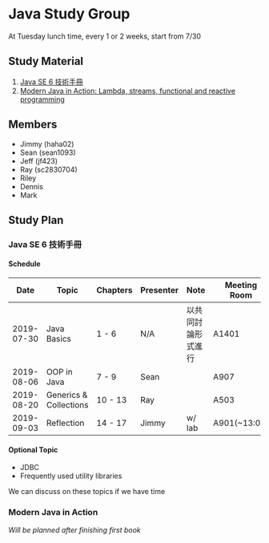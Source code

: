# Java Study Group

At Tuesday lunch time, every 1 or 2 weeks, start from 7/30

## Study Material
1. [Java SE 6 技術手冊](https://github.com/JustinSDK/JavaSE6Tutorial)
2. [Modern Java in Action: Lambda, streams, functional and reactive programming](https://www.manning.com/books/modern-java-in-action)

## Members

- Jimmy (haha02)
- Sean (sean1093)
- Jeff (jf423)
- Ray (sc2830704)
- Riley
- Dennis
- Mark

## Study Plan

### Java SE 6 技術手冊

#### Schedule
|Date      |Topic|Chapters|Presenter|Note|Meeting Room|
|----------|-----|--------|---------|----|------------|
|2019-07-30|Java Basics|1 - 6   |N/A|以共同討論形式進行|A1401|
|2019-08-06|OOP in Java|7 - 9   |Sean||A907|
|2019-08-20|Generics & Collections|10 - 13 |Ray||A503|
|2019-09-03|Reflection|14 - 17 |Jimmy|w/ lab|A901(~13:00)|

#### Optional Topic
- JDBC
- Frequently used utility libraries

We can discuss on these topics if we have time

### Modern Java in Action

_Will be planned after finishing first book_
